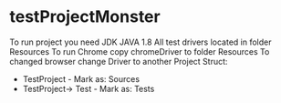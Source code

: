 # testProjectMonster
To run project you need JDK JAVA 1.8
All test drivers located in folder Resources 
To run Chrome copy chromeDriver to folder Resources
To changed browser change Driver to another 
Project Struct:
- TestProject - Mark as: Sources
- TestProject-> Test - Mark as: Tests
